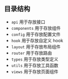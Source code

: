 ## 目录结构

- `api` 用于存放接口
- `components` 用于存放组件
- `config` 用于存放配置文件
- `hook` 用于存放自定义 hook
- `layout` 用于存放布局组件
- `router` 用于存放路由
- `types` 用于存放类型定义
- `utils` 用于存放工具函数
- `views` 用于存放页面组件
